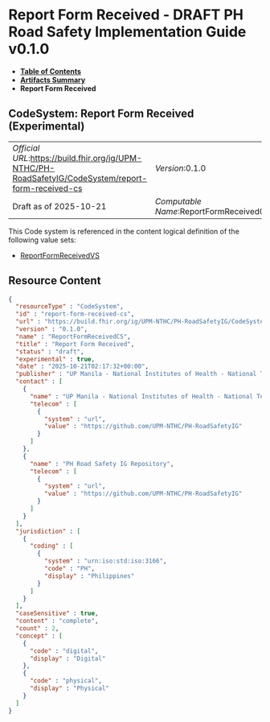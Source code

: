 # Report Form Received - DRAFT PH Road Safety Implementation Guide v0.1.0

* [**Table of Contents**](toc.md)
* [**Artifacts Summary**](artifacts.md)
* **Report Form Received**

## CodeSystem: Report Form Received (Experimental) 

| | |
| :--- | :--- |
| *Official URL*:https://build.fhir.org/ig/UPM-NTHC/PH-RoadSafetyIG/CodeSystem/report-form-received-cs | *Version*:0.1.0 |
| Draft as of 2025-10-21 | *Computable Name*:ReportFormReceivedCS |

 This Code system is referenced in the content logical definition of the following value sets: 

* [ReportFormReceivedVS](ValueSet-report-form-received-vs.md)



## Resource Content

```json
{
  "resourceType" : "CodeSystem",
  "id" : "report-form-received-cs",
  "url" : "https://build.fhir.org/ig/UPM-NTHC/PH-RoadSafetyIG/CodeSystem/report-form-received-cs",
  "version" : "0.1.0",
  "name" : "ReportFormReceivedCS",
  "title" : "Report Form Received",
  "status" : "draft",
  "experimental" : true,
  "date" : "2025-10-21T02:17:32+00:00",
  "publisher" : "UP Manila - National Institutes of Health - National Telehealth Center",
  "contact" : [
    {
      "name" : "UP Manila - National Institutes of Health - National Telehealth Center",
      "telecom" : [
        {
          "system" : "url",
          "value" : "https://github.com/UPM-NTHC/PH-RoadSafetyIG"
        }
      ]
    },
    {
      "name" : "PH Road Safety IG Repository",
      "telecom" : [
        {
          "system" : "url",
          "value" : "https://github.com/UPM-NTHC/PH-RoadSafetyIG"
        }
      ]
    }
  ],
  "jurisdiction" : [
    {
      "coding" : [
        {
          "system" : "urn:iso:std:iso:3166",
          "code" : "PH",
          "display" : "Philippines"
        }
      ]
    }
  ],
  "caseSensitive" : true,
  "content" : "complete",
  "count" : 2,
  "concept" : [
    {
      "code" : "digital",
      "display" : "Digital"
    },
    {
      "code" : "physical",
      "display" : "Physical"
    }
  ]
}

```

